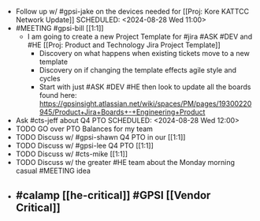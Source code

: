 - Follow up w/ #gpsi-jake on the devices needed for [[Proj: Kore KATTCC Network Update]]
  SCHEDULED: <2024-08-28 Wed 11:00>
- #MEETING #gpsi-bill [[1:1]]
	- I am going to create a new Project Template for #jira #ASK #DEV and #HE [[Proj: Product and Technology Jira Project Template]]
		- Discovery on what happens when existing tickets move to a new template
		- Discovery on if changing the template effects agile style and cycles
		- Start with just #ASK #DEV #HE then look to update all the boards found here: https://gpsinsight.atlassian.net/wiki/spaces/PM/pages/19300220945/Product+Jira+Boards+-+Engineering+Product
- Ask #cts-jeff about Q4 PTO
  SCHEDULED: <2024-08-28 Wed 12:00>
- TODO GO over PTO Balances for my team
- TODO Discuss w/ #gpsi-shawn Q4 PTO in our [[1:1]]
- TODO  Discuss w/ #gpsi-lee Q4 PTO [[1:1]]
- TODO Discuss w/ #cts-mike [[1:1]]
- TODO Discuss w/ the greater #HE team about the Monday morning casual #MEETING idea
- #calamp [[he-critical]] #GPSI [[Vendor Critical]]
	-